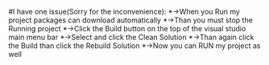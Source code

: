 #I have one issue(Sorry for the inconvenience):
*->When you Run my project packages can download automatically
*->Than you must stop the Running project
*->Click the Build button on the top of the visual studio main menu bar
*->Select and click the Clean Solution
*->Than again click the Build than click the Rebuild Solution 
*->Now you can RUN my project as well 
  
